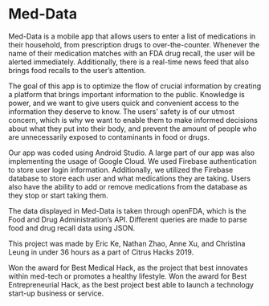 # Med-Data

Med-Data is a mobile app that allows users to enter a list of medications in their household, from prescription drugs to over-the-counter. Whenever the name of their medication matches with an FDA drug recall, the user will be alerted immediately. Additionally, there is a real-time news feed that also brings food recalls to the user’s attention.

The goal of this app is to optimize the flow of crucial information by creating a platform that brings important information to the public. Knowledge is power, and we want to give users quick and convenient access to the information they deserve to know. The users’ safety is of our utmost concern, which is why we want to enable them to make informed decisions about what they put into their body, and prevent the amount of people who are unnecessarily exposed to contaminants in food or drugs. 

Our app was coded using Android Studio. A large part of our app was also implementing the usage of Google Cloud. We used Firebase authentication to store user login information. Additionally, we utilized the Firebase database to store each user and what medications they are taking. Users also have the ability to add or remove medications from the database as they stop or start taking them.

The data displayed in Med-Data is taken through openFDA, which is the Food and Drug Administration’s API. Different queries are made to parse food and drug recall data using JSON. 

This project was made by Eric Ke, Nathan Zhao, Anne Xu, and Christina Leung in under 36 hours as a part of Citrus Hacks 2019.

Won the award for Best Medical Hack, as the project that best innovates within med-tech or promotes a healthy lifestyle.
Won the award for Best Entrepreneurial Hack, as the best project best able to launch a technology start-up business or service.
